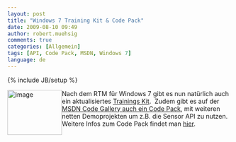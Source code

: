 ```yaml
---
layout: post
title: "Windows 7 Training Kit & Code Pack"
date: 2009-08-10 09:49
author: robert.muehsig
comments: true
categories: [Allgemein]
tags: [API, Code Pack, MSDN, Windows 7]
language: de
---
```

{% include JB/setup %}
<p><a href="{{BASE_PATH}}/assets/wp-images-de/image806.png"><img style="border-bottom: 0px; border-left: 0px; display: inline; margin-left: 0px; border-top: 0px; margin-right: 0px; border-right: 0px" title="image" border="0" alt="image" align="left" src="{{BASE_PATH}}/assets/wp-images-de/image-thumb784.png" width="123" height="102" /></a>Nach dem RTM für Windows 7 gibt es nun natürlich auch ein aktualisiertes <a href="http://www.microsoft.com/downloads/details.aspx?displaylang=en&amp;FamilyID=1c333f06-fadb-4d93-9c80-402621c600e7#tm">Trainings Kit</a>.&#160; Zudem gibt es auf der <a href="http://code.msdn.microsoft.com/WindowsAPICodePack/Release/ProjectReleases.aspx?ReleaseId=3077">MSDN Code Gallery auch ein Code Pack</a>, mit weiteren netten Demoprojekten um z.B. die Sensor API zu nutzen. Weitere Infos zum Code Pack findet man <a href="http://blogs.msdn.com/charlie/archive/2009/08/07/windows-7-code-pack-v-1-0-released.aspx">hier</a>.</p>
